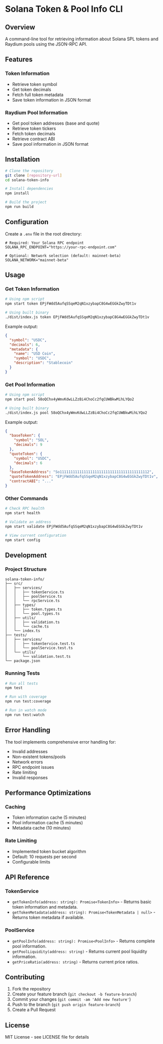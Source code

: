 # Solana Token & Pool Info CLI

## Overview
A command-line tool for retrieving information about Solana SPL tokens and Raydium pools using the JSON-RPC API.

## Features
### Token Information
- Retrieve token symbol
- Get token decimals
- Fetch full token metadata
- Save token information in JSON format

### Raydium Pool Information
- Get pool token addresses (base and quote)
- Retrieve token tickers
- Fetch token decimals
- Retrieve contract ABI
- Save pool information in JSON format

## Installation
```bash
# Clone the repository
git clone [repository-url]
cd solana-token-info

# Install dependencies
npm install

# Build the project
npm run build
```

## Configuration
Create a `.env` file in the root directory:
```env
# Required: Your Solana RPC endpoint
SOLANA_RPC_ENDPOINT="https://your-rpc-endpoint.com"

# Optional: Network selection (default: mainnet-beta)
SOLANA_NETWORK="mainnet-beta"
```

## Usage

### Get Token Information
```bash
# Using npm script
npm start token EPjFWdd5AufqSSqeM2qN1xzybapC8G4wEGGkZwyTDt1v

# Using built binary
./dist/index.js token EPjFWdd5AufqSSqeM2qN1xzybapC8G4wEGGkZwyTDt1v
```
Example output:
```json
{
  "symbol": "USDC",
  "decimals": 6,
  "metadata": {
    "name": "USD Coin",
    "symbol": "USDC",
    "description": "Stablecoin"
  }
}
```

### Get Pool Information
```bash
# Using npm script
npm start pool 58oQChx4yWmvKdwLLZzBi4ChoCc2fqCUWBkwMihLYQo2

# Using built binary
./dist/index.js pool 58oQChx4yWmvKdwLLZzBi4ChoCc2fqCUWBkwMihLYQo2
```
Example output:
```json
{
  "baseToken": {
    "symbol": "SOL",
    "decimals": 9
  },
  "quoteToken": {
    "symbol": "USDC",
    "decimals": 6
  },
  "baseTokenAddress": "So11111111111111111111111111111111111111112",
  "quoteTokenAddress": "EPjFWdd5AufqSSqeM2qN1xzybapC8G4wEGGkZwyTDt1v",
  "contractABI": "..."
}
```

### Other Commands
```bash
# Check RPC health
npm start health

# Validate an address
npm start validate EPjFWdd5AufqSSqeM2qN1xzybapC8G4wEGGkZwyTDt1v

# View current configuration
npm start config
```

## Development
### Project Structure
```
solana-token-info/
├── src/
│   ├── services/
│   │   ├── tokenService.ts
│   │   ├── poolService.ts
│   │   └── rpcService.ts
│   ├── types/
│   │   ├── token.types.ts
│   │   └── pool.types.ts
│   ├── utils/
│   │   ├── validation.ts
│   │   └── cache.ts
│   └── index.ts
├── tests/
│   ├── services/
│   │   ├── tokenService.test.ts
│   │   └── poolService.test.ts
│   └── utils/
│       └── validation.test.ts
└── package.json
```

### Running Tests
```bash
# Run all tests
npm test

# Run with coverage
npm run test:coverage

# Run in watch mode
npm run test:watch
```

## Error Handling
The tool implements comprehensive error handling for:
- Invalid addresses
- Non-existent tokens/pools
- Network errors
- RPC endpoint issues
- Rate limiting
- Invalid responses

## Performance Optimizations
### Caching
- Token information cache (5 minutes)
- Pool information cache (5 minutes)
- Metadata cache (10 minutes)

### Rate Limiting
- Implemented token bucket algorithm
- Default: 10 requests per second
- Configurable limits

## API Reference
### TokenService
- `getTokenInfo(address: string): Promise<TokenInfo>` - Returns basic token information and metadata.
- `getTokenMetadata(address: string): Promise<TokenMetadata | null>` - Returns token metadata if available.

### PoolService
- `getPoolInfo(address: string): Promise<PoolInfo>` - Returns complete pool information.
- `getPoolLiquidity(address: string)` - Returns current pool liquidity information.
- `getPriceRatio(address: string)` - Returns current price ratios.

## Contributing
1. Fork the repository
2. Create your feature branch (`git checkout -b feature-branch`)
3. Commit your changes (`git commit -am 'Add new feature'`)
4. Push to the branch (`git push origin feature-branch`)
5. Create a Pull Request

## License
MIT License - see LICENSE file for details


